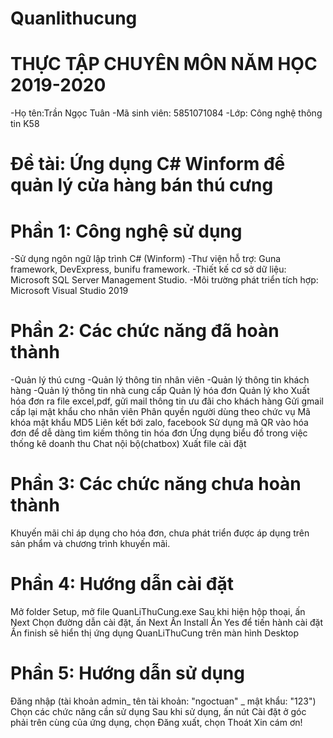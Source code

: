 # Quanlithucung
# THỰC TẬP CHUYÊN MÔN NĂM HỌC 2019-2020
-Họ tên:Trần Ngọc Tuân 
-Mã sinh viên: 5851071084 
-Lớp: Công nghệ thông tin K58
# Đề tài:  Ứng dụng C# Winform để quản lý cửa hàng bán thú cưng
# Phần 1: Công nghệ sử dụng
-Sử dụng ngôn ngữ lập trình C# (Winform)
-Thư viện hỗ trợ: Guna framework, DevExpress, bunifu framework.
-Thiết kế cơ sở dữ liệu: Microsoft SQL Server Management Studio.
-Môi trường phát triển tích hợp: Microsoft Visual Studio 2019
# Phần 2: Các chức năng đã hoàn thành
-Quản lý thú cưng
-Quản lý thông tin nhân viên
-Quản lý thông tin khách hàng
-Quản lý thông tin nhà cung cấp
Quản lý hóa đơn
Quản lý kho
Xuất hóa đơn ra file excel,pdf, gửi mail thông tin ưu đãi cho khách hàng
Gửi gmail cấp lại mật khẩu cho nhân viên 
Phân quyền người dùng theo chức vụ
Mã khóa mật khẩu MD5
Liên kết bới zalo, facebook
Sử dụng mã QR vào hóa đơn để dễ dàng tìm kiếm thông tin hóa đơn
Ứng dụng biểu đồ trong việc thống kê doanh thu
Chat nội bộ(chatbox)
Xuất file cài đặt
# Phần 3: Các chức năng chưa hoàn thành
Khuyến mãi chỉ áp dụng cho hóa đơn, chưa phát triển được áp dụng trên sản phẩm và chương trình khuyến mãi.
# Phần 4: Hướng dẫn cài đặt
Mở folder Setup, mở file QuanLiThuCung.exe
Sau khi hiện hộp thoại, ấn Next
Chọn đường dẫn cài đặt, ấn Next
Ấn Install
Ấn Yes để tiến hành cài đặt
Ấn finish sẽ hiển thị ứng dụng QuanLiThuCung trên màn hình Desktop
# Phần 5: Hướng dẫn sử dụng
Đăng nhập (tài khoản admin_ tên tài khoản: "ngoctuan" _ mật khẩu: "123")
Chọn các chức năng cần sử dụng
Sau khi sử dụng, ấn nút Cài đặt ở góc phải trên cùng của ứng dụng, chọn Đăng xuất, chọn Thoát
Xin cám ơn!
